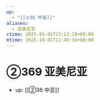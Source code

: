 ```yaml
---
up:
  - "[[②36 中亚]]"
aliases:
  - 亚美尼亚
ctime: 2025-03-01T13:13:28+08:00
mtime: 2025-10-01T11:40:34+08:00
---
```


# ②369 亚美尼亚

- up: [[②36 中亚]]
